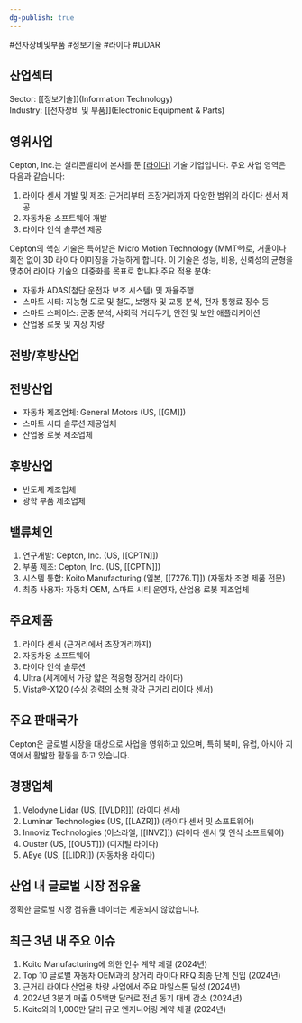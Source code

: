 ```yaml
---
dg-publish: true
---
```

#전자장비및부품 #정보기술 #라이다 #LiDAR

## 산업섹터

Sector: [[정보기술]](Information Technology)  
Industry: [[전자장비 및 부품]](Electronic Equipment & Parts)

## 영위사업

Cepton, Inc.는 실리콘밸리에 본사를 둔 [[라이다]]([[LiDAR]]) 기술 기업입니다. 주요 사업 영역은 다음과 같습니다:

1. 라이다 센서 개발 및 제조: 근거리부터 초장거리까지 다양한 범위의 라이다 센서 제공
2. 자동차용 소프트웨어 개발
3. 라이다 인식 솔루션 제공

Cepton의 핵심 기술은 특허받은 Micro Motion Technology (MMT®)로, 거울이나 회전 없이 3D 라이다 이미징을 가능하게 합니다. 이 기술은 성능, 비용, 신뢰성의 균형을 맞추어 라이다 기술의 대중화를 목표로 합니다.주요 적용 분야:

- 자동차 ADAS(첨단 운전자 보조 시스템) 및 자율주행
- 스마트 시티: 지능형 도로 및 철도, 보행자 및 교통 분석, 전자 통행료 징수 등
- 스마트 스페이스: 군중 분석, 사회적 거리두기, 안전 및 보안 애플리케이션
- 산업용 로봇 및 지상 차량

## 전방/후방산업

## 전방산업

- 자동차 제조업체: General Motors (US, [[GM]])
- 스마트 시티 솔루션 제공업체
- 산업용 로봇 제조업체

## 후방산업

- 반도체 제조업체
- 광학 부품 제조업체

## 밸류체인

1. 연구개발: Cepton, Inc. (US, [[CPTN]])
2. 부품 제조: Cepton, Inc. (US, [[CPTN]])
3. 시스템 통합: Koito Manufacturing (일본, [[7276.T]]) (자동차 조명 제품 전문)
4. 최종 사용자: 자동차 OEM, 스마트 시티 운영자, 산업용 로봇 제조업체

## 주요제품

1. 라이다 센서 (근거리에서 초장거리까지)
2. 자동차용 소프트웨어
3. 라이다 인식 솔루션
4. Ultra (세계에서 가장 얇은 적응형 장거리 라이다)
5. Vista®-X120 (수상 경력의 소형 광각 근거리 라이다 센서)

## 주요 판매국가

Cepton은 글로벌 시장을 대상으로 사업을 영위하고 있으며, 특히 북미, 유럽, 아시아 지역에서 활발한 활동을 하고 있습니다.

## 경쟁업체

1. Velodyne Lidar (US, [[VLDR]]) (라이다 센서)
2. Luminar Technologies (US, [[LAZR]]) (라이다 센서 및 소프트웨어)
3. Innoviz Technologies (이스라엘, [[INVZ]]) (라이다 센서 및 인식 소프트웨어)
4. Ouster (US, [[OUST]]) (디지털 라이다)
5. AEye (US, [[LIDR]]) (자동차용 라이다)

## 산업 내 글로벌 시장 점유율

정확한 글로벌 시장 점유율 데이터는 제공되지 않았습니다.

## 최근 3년 내 주요 이슈

1. Koito Manufacturing에 의한 인수 계약 체결 (2024년)
2. Top 10 글로벌 자동차 OEM과의 장거리 라이다 RFQ 최종 단계 진입 (2024년)
3. 근거리 라이다 산업용 차량 사업에서 주요 마일스톤 달성 (2024년)
4. 2024년 3분기 매출 0.5백만 달러로 전년 동기 대비 감소 (2024년)
5. Koito와의 1,000만 달러 규모 엔지니어링 계약 체결 (2024년)